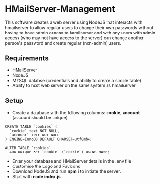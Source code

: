 # HMailServer-Management

This software creates a web server using NodeJS that interacts with hmailserver to allow regular users to change their own passwords without having to have admin access to hamilserver and with any users with admin access (who may not have access to the server) can change another person's password and create regular (non-admin) users.

## Requirements
- HMailServer
- NodeJS
- MYSQL databse (credentials and ability to create a simple table)
- Ability to host web server on the same system as hmailserver

## Setup
- Create a database with the following columns: **cookie**, **account** (account should be unique)
```
CREATE TABLE `cookies` (
  `cookie` text NOT NULL,
  `account` text NOT NULL
) ENGINE=InnoDB DEFAULT CHARSET=utf8mb4;

ALTER TABLE `cookies`
  ADD UNIQUE KEY `cookie` (`cookie`) USING HASH;
```
- Enter your database and HMailServer details in the .env file
- Customise the Logo and Favicons
- Download NodeJS and run **npm i** to initiate the server.
- Start with **node index.js**
